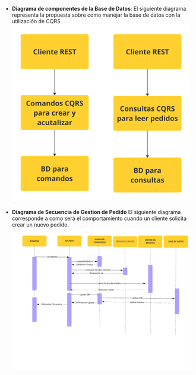 - **Diagrama de componentes de la Base de Datos**: El siguiente diagrama representa la propuesta sobre como manejar la base de datos con la utilización de CQRS ![Ver diagrama](Imagenes/Diagrama_Componentes_BD.jpg)

- **Diagrama de Secuencia de Gestion de Pedido** El siguiente diagrama corresponde a como será el comportamiento cuando un cliente solicita crear un nuevo pedido. ![Ver diagrama](Imagenes/Diagrama_Secuencia_Gestion_Pedidos.jpg)